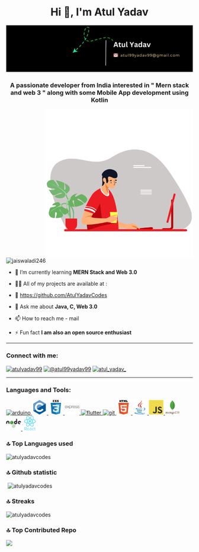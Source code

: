 <h1 align="center">Hi 👋, I'm Atul Yadav</h1>
<div align="center"> <img src="https://github.com/AtulYadavCodes/AtulYadavCodes/blob/main/PfBanner.jpg"> </div>
<h3 align="center">A passionate developer from India  interested in " Mern stack and web 3 " along with some Mobile App development using Kotlin</h3>
<img align="right" alt="Coding" width="400" src="https://github.com/AtulYadavCodes/AtulYadavCodes/blob/main/gip.gif">

<p align="left"> <img src="https://komarev.com/ghpvc/?username=AtulYadavCodes&label=Profile%20views&color=0e75b6&style=flat" alt="jaiswaladi246" /> </p>

- 🌱 I’m currently learning **MERN Stack and Web 3.0**
- 👨‍💻 All of my projects are available at : 
- 🔗 https://github.com/AtulYadavCodes
- 💬 Ask me about **Java, C, Web 3.0**

- 📫 How to reach me - mail

- ⚡ Fun fact **I am also an open source enthusiast**
<hr>
<h3 align="left">Connect with me:</h3>
<p align="left">
<a href="https://linkedin.com/in/atulyadav99" target="blank"><img align="center" src="https://raw.githubusercontent.com/rahuldkjain/github-profile-readme-generator/master/src/images/icons/Social/linked-in-alt.svg" alt="atulyadav99" height="30" width="40" /></a>
<a href="https://www.hackerrank.com/atul99yadav99" target="blank"><img align="center" src="https://raw.githubusercontent.com/rahuldkjain/github-profile-readme-generator/master/src/images/icons/Social/hackerrank.svg" alt="@atul99yadav99" height="30" width="40" /></a>
<a href="https://www.leetcode.com/atul_yadav_" target="blank"><img align="center" src="https://raw.githubusercontent.com/rahuldkjain/github-profile-readme-generator/master/src/images/icons/Social/leet-code.svg" alt="atul_yadav_" height="30" width="40" /></a>
</p>
<hr>
<h3 align="left">Languages and Tools:</h3>
<p align="left"> <a href="https://www.arduino.cc/" target="_blank" rel="noreferrer"> <img src="https://cdn.worldvectorlogo.com/logos/arduino-1.svg" alt="arduino" width="40" height="40"/> </a> <a href="https://www.cprogramming.com/" target="_blank" rel="noreferrer"> <img src="https://raw.githubusercontent.com/devicons/devicon/master/icons/c/c-original.svg" alt="c" width="40" height="40"/> </a> <a href="https://www.w3schools.com/css/" target="_blank" rel="noreferrer"> <img src="https://raw.githubusercontent.com/devicons/devicon/master/icons/css3/css3-original-wordmark.svg" alt="css3" width="40" height="40"/> </a> <a href="https://expressjs.com" target="_blank" rel="noreferrer"> <img src="https://raw.githubusercontent.com/devicons/devicon/master/icons/express/express-original-wordmark.svg" alt="express" width="40" height="40"/> </a> <a href="https://flutter.dev" target="_blank" rel="noreferrer"> <img src="https://www.vectorlogo.zone/logos/flutterio/flutterio-icon.svg" alt="flutter" width="40" height="40"/> </a> <a href="https://git-scm.com/" target="_blank" rel="noreferrer"> <img src="https://www.vectorlogo.zone/logos/git-scm/git-scm-icon.svg" alt="git" width="40" height="40"/> </a> <a href="https://www.w3.org/html/" target="_blank" rel="noreferrer"> <img src="https://raw.githubusercontent.com/devicons/devicon/master/icons/html5/html5-original-wordmark.svg" alt="html5" width="40" height="40"/> </a> <a href="https://www.java.com" target="_blank" rel="noreferrer"> <img src="https://raw.githubusercontent.com/devicons/devicon/master/icons/java/java-original.svg" alt="java" width="40" height="40"/> </a> <a href="https://developer.mozilla.org/en-US/docs/Web/JavaScript" target="_blank" rel="noreferrer"> <img src="https://raw.githubusercontent.com/devicons/devicon/master/icons/javascript/javascript-original.svg" alt="javascript" width="40" height="40"/> </a> <a href="https://www.mongodb.com/" target="_blank" rel="noreferrer"> <img src="https://raw.githubusercontent.com/devicons/devicon/master/icons/mongodb/mongodb-original-wordmark.svg" alt="mongodb" width="40" height="40"/> </a> <a href="https://nodejs.org" target="_blank" rel="noreferrer"> <img src="https://raw.githubusercontent.com/devicons/devicon/master/icons/nodejs/nodejs-original-wordmark.svg" alt="nodejs" width="40" height="40"/> </a> <a href="https://reactjs.org/" target="_blank" rel="noreferrer"> <img src="https://raw.githubusercontent.com/devicons/devicon/master/icons/react/react-original-wordmark.svg" alt="react" width="40" height="40"/> </a> </p>


### 🔝 Top Languages used
<p><img align="center" src="https://github-readme-stats.vercel.app/api/top-langs?username=atulyadavcodes&show_icons=true&locale=en&layout=compact" alt="atulyadavcodes" /></p>

### 🔝 Github statistic
<p>&nbsp;<img align="center" src="https://github-readme-stats.vercel.app/api?username=atulyadavcodes&show_icons=true&locale=en" alt="atulyadavcodes" /></p>

### 🔝 Streaks
<p><img align="center" src="https://github-readme-streak-stats.herokuapp.com/?user=atulyadavcodes&" alt="atulyadavcodes" /></p>

### 🔝 Top Contributed Repo
![](https://github-contributor-stats.vercel.app/api?username=AtulYadavCodes&limit=5&theme=flat&combine_all_yearly_contributions=true)

